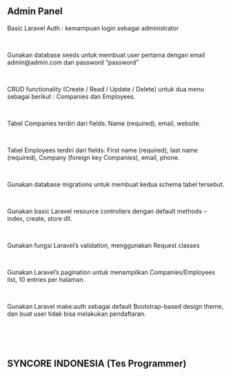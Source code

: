 ## Admin Panel

<p>Basic Laravel Auth : kemampuan login sebagai administrator</p></br>
<p>Gunakan database seeds untuk membuat user pertama dengan email admin@admin.com dan password “password”</p></br>
<p>CRUD functionality (Create / Read / Update / Delete) untuk dua menu sebagai berikut : Companies dan  Employees.</p></br>
<p>Tabel Companies terdiri dari fields: Name (required), email, website.</p></br>
<p>Tabel Employees terdiri dari fields: First name (required), last name (required), Company (foreign key Companies), email, phone.</p></br>
<p>Gunakan database migrations untuk membuat kedua schema tabel tersebut.</p></br>
<p>Gunakan basic Laravel resource controllers dengan default methods – index, create, store dll.</p></br>
<p>Gunakan fungsi Laravel’s validation, menggunakan Request classes</p></br>
<p>Gunakan Laravel’s pagination untuk menampilkan Companies/Employees list, 10 entries per halaman.</p></br>
<p>Gunakan Laravel make:auth sebagai default Bootstrap-based design theme, dan buat user tidak bisa melakukan pendaftaran.</p></br></br></br>

## SYNCORE INDONESIA (Tes Programmer)
